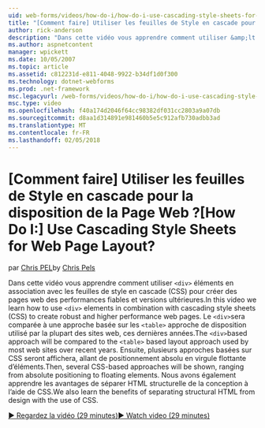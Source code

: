 ```yaml
---
uid: web-forms/videos/how-do-i/how-do-i-use-cascading-style-sheets-for-web-page-layout
title: "[Comment faire] Utiliser les feuilles de Style en cascade pour la disposition de la Page Web ? | Microsoft Docs"
author: rick-anderson
description: "Dans cette vidéo vous apprendre comment utiliser &amp;lt ; div&amp;gt ; éléments en association avec les feuilles de style en cascade (CSS) pour créer des performances fiables et versions ultérieures web p..."
ms.author: aspnetcontent
manager: wpickett
ms.date: 10/05/2007
ms.topic: article
ms.assetid: c812231d-e811-4048-9922-b34df1d0f300
ms.technology: dotnet-webforms
ms.prod: .net-framework
msc.legacyurl: /web-forms/videos/how-do-i/how-do-i-use-cascading-style-sheets-for-web-page-layout
msc.type: video
ms.openlocfilehash: f40a174d2046f64cc98382df031cc2803a9a07db
ms.sourcegitcommit: d8aa1d314891e981460b5e5c912afb730adbb3ad
ms.translationtype: MT
ms.contentlocale: fr-FR
ms.lasthandoff: 02/05/2018
---
```

<a name="how-do-i-use-cascading-style-sheets-for-web-page-layout"></a><span data-ttu-id="320b3-104">[Comment faire] Utiliser les feuilles de Style en cascade pour la disposition de la Page Web ?</span><span class="sxs-lookup"><span data-stu-id="320b3-104">[How Do I:] Use Cascading Style Sheets for Web Page Layout?</span></span>
====================
<span data-ttu-id="320b3-105">par [Chris PEL](https://twitter.com/chrispels)</span><span class="sxs-lookup"><span data-stu-id="320b3-105">by [Chris Pels](https://twitter.com/chrispels)</span></span>

<span data-ttu-id="320b3-106">Dans cette vidéo vous apprendre comment utiliser `<div>` éléments en association avec les feuilles de style en cascade (CSS) pour créer des pages web des performances fiables et versions ultérieures.</span><span class="sxs-lookup"><span data-stu-id="320b3-106">In this video we learn how to use `<div>` elements in combination with cascading style sheets (CSS) to create robust and higher performance web pages.</span></span> <span data-ttu-id="320b3-107">Le `<div>`sera comparée à une approche basée sur les `<table>` approche de disposition utilisé par la plupart des sites web, ces dernières années.</span><span class="sxs-lookup"><span data-stu-id="320b3-107">The `<div>`based approach will be compared to the `<table>` based layout approach used by most web sites over recent years.</span></span> <span data-ttu-id="320b3-108">Ensuite, plusieurs approches basées sur CSS seront affichera, allant de positionnement absolu en virgule flottante d’éléments.</span><span class="sxs-lookup"><span data-stu-id="320b3-108">Then, several CSS-based approaches will be shown, ranging from absolute positioning to floating elements.</span></span> <span data-ttu-id="320b3-109">Nous avons également apprendre les avantages de séparer HTML structurelle de la conception à l’aide de CSS.</span><span class="sxs-lookup"><span data-stu-id="320b3-109">We also learn the benefits of separating structural HTML from design with the use of CSS.</span></span>

[<span data-ttu-id="320b3-110">&#9654; Regardez la vidéo (29 minutes)</span><span class="sxs-lookup"><span data-stu-id="320b3-110">&#9654; Watch video (29 minutes)</span></span>](https://channel9.msdn.com/Blogs/ASP-NET-Site-Videos/how-do-i-use-cascading-style-sheets-for-web-page-layout)
